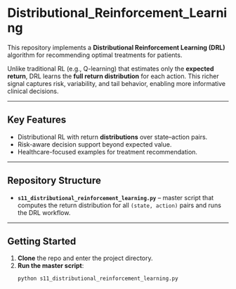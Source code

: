 # Distributional_Reinforcement_Learning

This repository implements a **Distributional Reinforcement Learning (DRL)** algorithm for
recommending optimal treatments for patients.

Unlike traditional RL (e.g., Q-learning) that estimates only the **expected return**, DRL
learns the **full return distribution** for each action. This richer signal captures
risk, variability, and tail behavior, enabling more informative clinical decisions.

---

## Key Features
- Distributional RL with return **distributions** over state–action pairs.
- Risk-aware decision support beyond expected value.
- Healthcare-focused examples for treatment recommendation.

---

## Repository Structure
- **`s11_distributional_reinforcement_learning.py`** – master script that computes the
  return distribution for all `(state, action)` pairs and runs the DRL workflow.

---

## Getting Started
1. **Clone** the repo and enter the project directory.
2. **Run the master script**:
   ```bash
   python s11_distributional_reinforcement_learning.py
